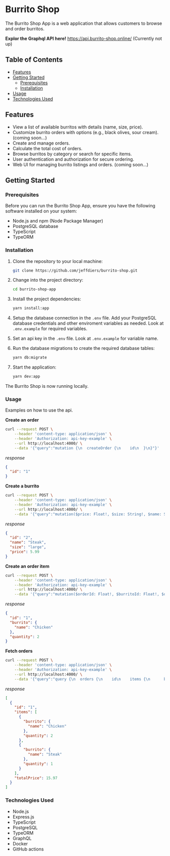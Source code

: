 # Burrito Shop

The Burrito Shop App is a web application that allows customers to browse and order burritos.

**Explor the Graphql API here!** https://api.burrito-shop.online/ (Currently not up)

## Table of Contents

- [Features](#features)
- [Getting Started](#getting-started)
  - [Prerequisites](#prerequisites)
  - [Installation](#installation)
- [Usage](#usage)
- [Technologies Used](#technologies-used)

## Features

- View a list of available burritos with details (name, size, price).
- Customize burrito orders with options (e.g., black olives, sour cream). (coming soon...)
- Create and manage orders.
- Calculate the total cost of orders.
- Browse burritos by category or search for specific items.
- User authentication and authorization for secure ordering.
- Web UI for managing burrito listings and orders. (coming soon...)

## Getting Started

### Prerequisites

Before you can run the Burrito Shop App, ensure you have the following software installed on your system:

- Node.js and npm (Node Package Manager)
- PostgreSQL database
- TypeScript
- TypeORM

### Installation

1. Clone the repository to your local machine:

   ```bash
   git clone https://github.com/jeffdiers/burrito-shop.git
   ```

2. Change into the project directory:

   ```bash
   cd burrito-shop-app
   ```

3. Install the project dependencies:

   ```bash
   yarn install:app
   ```

4. Setup the database connection in the `.env` file. Add your PostgreSQL database credentials and other enviroment variables as needed. Look at `.env.example` for required variables.

5. Set an api key in the `.env` file. Look at `.env.example` for variable name.

6. Run the database migrations to create the required database tables:

   ```bash
   yarn db:migrate
   ```

7. Start the application:

   ```bash
   yarn dev:app
   ```

The Burrito Shop is now running locally.

### Usage

Examples on how to use the api.

**Create an order**

```bash
curl --request POST \
    --header 'content-type: application/json' \
    --header 'Authorization: api-key-example' \
    --url http://localhost:4000/ \
    --data '{"query":"mutation {\n  createOrder {\n    id\n  }\n}"}'
```

_response_

```json
{
  "id": "1"
}
```

**Create a burrito**

```bash
curl --request POST \
    --header 'content-type: application/json' \
    --header 'Authorization: api-key-example' \
    --url http://localhost:4000/ \
    --data '{"query":"mutation($price: Float!, $size: String!, $name: String!) {\n  createBurrito(price: $price, size: $size, name: $name) {\n    id\n    name\n    size\n    price\n  }\n}","variables":{"price":5.99,"size":"large","name":"Steak"}}'
```

_response_

```json
{
  "id": "2",
  "name": "Steak",
  "size": "large",
  "price": 5.99
}
```

**Create an order item**

````bash
curl --request POST \
    --header 'content-type: application/json' \
    --header 'Authorization: api-key-example' \
    --url http://localhost:4000/ \
    --data '{"query":"mutation($orderId: Float!, $burritoId: Float!, $quantity: Float!) {\n  createOrderItem(orderId: $orderId, burritoId: $burritoId, quantity: $quantity) {\n    id\n    burrito {\n      name\n    }\n    quantity\n  }\n}","variables":{"orderId":1,"burritoId":1,"quantity":2}}'```
````

_response_

```json
{
  "id": "1",
  "burrito": {
    "name": "Chicken"
  },
  "quantity": 2
}
```

**Fetch orders**

```bash
curl --request POST \
    --header 'content-type: application/json' \
    --header 'Authorization: api-key-example' \
    --url http://localhost:4000/ \
    --data '{"query":"query {\n  orders {\n    id\n    items {\n      burrito {\n        name\n      }\n      quantity\n    }\n    totalPrice\n  }\n}","variables":{}}'
```

_response_

```json
[
  {
    "id": "1",
    "items": [
      {
        "burrito": {
          "name": "Chicken"
        },
        "quantity": 2
      },
      {
        "burrito": {
          "name": "Steak"
        },
        "quantity": 1
      }
    ],
    "totalPrice": 15.97
  }
]
```

### Technologies Used

- Node.js
- Express.js
- TypeScript
- PostgreSQL
- TypeORM
- GraphQL
- Docker
- GitHub actions

